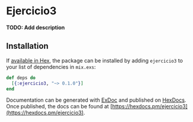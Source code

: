 # Ejercicio3

**TODO: Add description**

## Installation

If [available in Hex](https://hex.pm/docs/publish), the package can be installed
by adding `ejercicio3` to your list of dependencies in `mix.exs`:

```elixir
def deps do
  [{:ejercicio3, "~> 0.1.0"}]
end
```

Documentation can be generated with [ExDoc](https://github.com/elixir-lang/ex_doc)
and published on [HexDocs](https://hexdocs.pm). Once published, the docs can
be found at [https://hexdocs.pm/ejercicio3](https://hexdocs.pm/ejercicio3).

